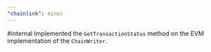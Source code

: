 ```yaml
---
"chainlink": minor
---
```


#internal Implemented the `GetTransactionStatus` method on the EVM implementation of the `ChainWriter`.
